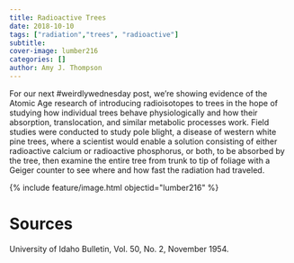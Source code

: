 ```yaml
---
title: Radioactive Trees
date: 2018-10-10
tags: ["radiation","trees", "radioactive"]
subtitle: 
cover-image: lumber216
categories: []
author: Amy J. Thompson
---
```


For our next #weirdlywednesday post, we’re showing evidence of the Atomic Age research of introducing radioisotopes to trees in the hope of studying how individual trees behave physiologically and how their absorption, translocation, and similar metabolic processes work. Field studies were conducted to study pole blight, a disease of western white pine trees, where a scientist would enable a solution consisting of either radioactive calcium or radioactive phosphorus, or both, to be absorbed by the tree, then examine the entire tree from trunk to tip of foliage with a Geiger counter to see where and how fast the radiation had traveled.

{% include feature/image.html objectid="lumber216" %}

# Sources

University of Idaho Bulletin, Vol. 50, No. 2, November 1954.